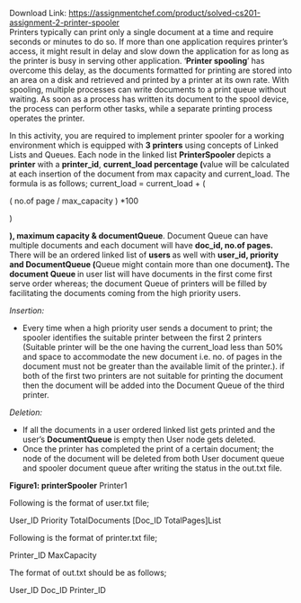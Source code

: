 Download Link: https://assignmentchef.com/product/solved-cs201-assignment-2-printer-spooler
<br>
Printers typically can print only a single document at a time and require seconds or minutes to do so. If more than one application requires printer’s access, it might result in delay and slow down the application for as long as the printer is busy in serving other application. ‘<strong>Printer spooling</strong>’ has overcome this delay, as the documents formatted for printing are stored into an area on a disk and retrieved and printed by a printer at its own rate. With spooling, multiple processes can write documents to a print queue without waiting. As soon as a process has written its document to the spool device, the process can perform other tasks, while a separate printing process operates the printer.

In this activity, you are required to implement printer spooler for a working environment which is equipped with <strong>3 printers</strong> using concepts of Linked Lists and Queues. Each node in the linked list <strong>PrinterSpooler </strong>depicts a <strong>printer</strong> with a <strong>printer_id</strong>, <strong>current_load percentage (</strong>value will be calculated at each insertion of the document from max capacity and current_load. The formula is as follows;  current_load = current_load + (

( no.of page / max_capacity ) *100

)

<strong>), maximum capacity &amp; documentQueue</strong>. Document Queue can have multiple documents and each document will have <strong>doc_id, no.of pages. </strong>There will be an ordered linked list of <strong>users </strong>as well with <strong>user_id, priority and DocumentQueue (</strong>Queue might contain more than one document<strong>). </strong>The <strong>document Queue </strong>in user list will have documents in the first come first serve order whereas; the document Queue of printers will be filled by facilitating the documents coming from the high priority users.

<em>Insertion: </em>

<ul>

 <li>Every time when a high priority user sends a document to print; the spooler identifies the suitable printer between the first 2 printers (Suitable printer will be the one having the current_load less than 50% and space to accommodate the new document i.e. no. of pages in the document must not be greater than the available limit of the printer.). if both of the first two printers are not suitable for printing the document then the document will be added into the Document Queue of the third printer.</li>

</ul>

<em>Deletion: </em>

<ul>

 <li>If all the documents in a user ordered linked list gets printed and the user’s <strong>DocumentQueue </strong>is empty then User node gets deleted.</li>

 <li>Once the printer has completed the print of a certain document; the node of the document will be deleted from both User document queue and spooler document queue after writing the status in the out.txt file.</li>

</ul>







<strong>Figure1: printerSpooler</strong> Printer1




Following is the format of user.txt file;

User_ID Priority TotalDocuments [Doc_ID TotalPages]List

Following is the format of printer.txt file;

Printer_ID MaxCapacity

The format of out.txt should be as follows;

User_ID Doc_ID Printer_ID





